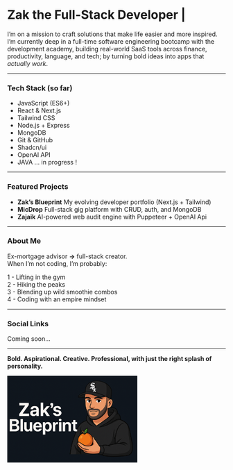 # Zak the Full-Stack Developer | 

I’m on a mission to craft solutions that make life easier and more inspired. I’m currently deep in a full-time software engineering bootcamp with the development academy, building real-world SaaS tools across finance, productivity, language, and tech; by turning bold ideas into apps that _actually work_.

---

### Tech Stack (so far)

- JavaScript (ES6+)
- React & Next.js 
- Tailwind CSS 
- Node.js + Express 
- MongoDB 
- Git & GitHub 
- Shadcn/ui 
- OpenAI API 
- JAVA ... in progress !
---

### Featured Projects

- **Zak’s Blueprint** My evolving developer portfolio (Next.js + Tailwind)
- **MicDrop** Full-stack gig platform with CRUD, auth, and MongoDB
- **Zajaik** AI-powered web audit engine with Puppeteer + OpenAI Api

---

### About Me

Ex-mortgage advisor **→** full-stack creator.  
When I’m not coding, I’m probably:

1 - Lifting in the gym  
2 - Hiking the peaks  
3 - Blending up wild smoothie combos  
4 - Coding with an empire mindset 


---

###  Social Links

Coming soon... 

---

**Bold. Aspirational. Creative. Professional, with just the right splash of personality.**

<p position="center">
  <img src="assets/Zaks-blueprint-banner.png" alt="Zak's Blueprint Banner" width="300" />
</p>
